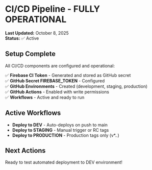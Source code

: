 # CI/CD Pipeline - FULLY OPERATIONAL

**Last Updated:** October 8, 2025  
**Status:** ✅ Active

## Setup Complete

All CI/CD components are configured and operational:

✅ **Firebase CI Token** - Generated and stored as GitHub secret  
✅ **GitHub Secret FIREBASE_TOKEN** - Configured  
✅ **GitHub Environments** - Created (development, staging, production)  
✅ **GitHub Actions** - Enabled with write permissions  
✅ **Workflows** - Active and ready to run  

## Active Workflows

- **Deploy to DEV** - Auto-deploys on push to main
- **Deploy to STAGING** - Manual trigger or RC tags
- **Deploy to PRODUCTION** - Production tags only (v*.*.*)

## Next Actions

Ready to test automated deployment to DEV environment!
